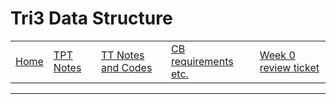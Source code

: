 # Tri3 Data Structure
<table>
    <tr>
        <td><a href=".">Home</a></td>
        <td><a href="tpt">TPT Notes</a></td>
        <td><a href="tt">TT Notes and Codes</a></td>
        <td><a href="cb">CB requirements etc.</a></td>
        <td><a href="https://github.com/Athena9355/Tri3-Data-Structure/issues/1">Week 0 review ticket</a></td>
    </tr>
</table>
<hr>
